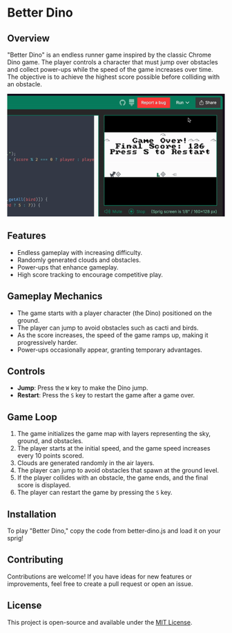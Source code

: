 # Better Dino

## Overview
"Better Dino" is an endless runner game inspired by the classic Chrome Dino game. The player controls a character that must jump over obstacles and collect power-ups while the speed of the game increases over time. The objective is to achieve the highest score possible before colliding with an obstacle.

![Better Dino demo](better-dino.gif)

## Features
- Endless gameplay with increasing difficulty.
- Randomly generated clouds and obstacles.
- Power-ups that enhance gameplay.
- High score tracking to encourage competitive play.

## Gameplay Mechanics
- The game starts with a player character (the Dino) positioned on the ground.
- The player can jump to avoid obstacles such as cacti and birds.
- As the score increases, the speed of the game ramps up, making it progressively harder.
- Power-ups occasionally appear, granting temporary advantages.

## Controls
- **Jump**: Press the `W` key to make the Dino jump.
- **Restart**: Press the `S` key to restart the game after a game over.

## Game Loop
1. The game initializes the game map with layers representing the sky, ground, and obstacles.
2. The player starts at the initial speed, and the game speed increases every 10 points scored.
3. Clouds are generated randomly in the air layers.
4. The player can jump to avoid obstacles that spawn at the ground level.
5. If the player collides with an obstacle, the game ends, and the final score is displayed.
6. The player can restart the game by pressing the `S` key.

## Installation
To play "Better Dino," copy the code from better-dino.js and load it on your sprig!

## Contributing
Contributions are welcome! If you have ideas for new features or improvements, feel free to create a pull request or open an issue.

## License
This project is open-source and available under the [MIT License](LICENSE).
